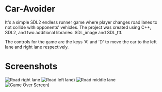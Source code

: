 # Car-Avoider
It's a simple SDL2 endless runner game where player changes road lanes to not collide with opponents' vehicles. The project was created using C++, SDL2, and two additional libraries: SDL_image and SDL_ttf.

The controls for the game are the keys 'A' and 'D' to move the car to the left lane and right lane respectively.

# Screenshots
![Road right lane](https://github.com/niraularohan/Car-Avoider/assets/59250480/34eb9ca0-3075-415b-96f8-a4db7cb6a749)
![Road left lane)](https://github.com/niraularohan/Car-Avoider/assets/59250480/b35468f1-1df9-4fe7-9ac5-ce5359e15a30)
![Road middle lane](https://github.com/niraularohan/Car-Avoider/assets/59250480/084de9ba-0228-4611-9169-6d32e1231155)
![Game Over Screen)](https://github.com/niraularohan/Car-Avoider/assets/59250480/d5dbcf18-2061-448f-b141-be554e89c192)
